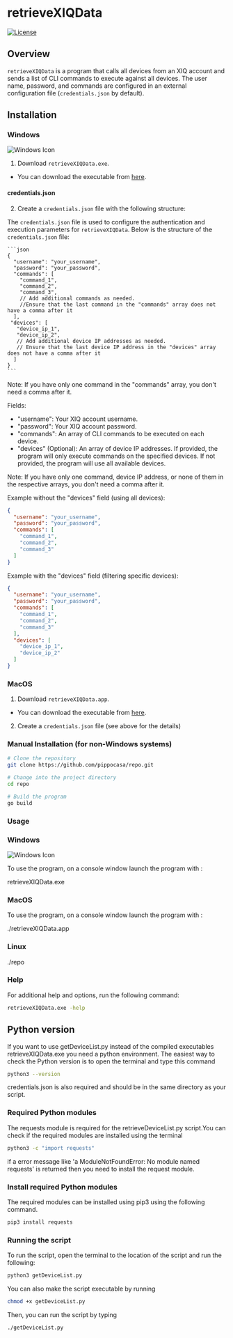 # retrieveXIQData

[![License](https://img.shields.io/badge/License-MIT-blue.svg)](LICENSE)

## Overview

`retrieveXIQData` is a program that calls all devices from an XIQ account and sends a list of CLI commands to execute against all devices. The user name, password, and commands are configured in an external configuration file (`credentials.json` by default).

## Installation

### Windows
![Windows Icon](https://img.icons8.com/color/48/000000/windows-10.png)

1. Download `retrieveXIQData.exe`.
- You can download the executable from [here](https://github.com/pippocasa/repo/blob/main/retrieveXIQData.exe).

#### credentials.json
2. Create a `credentials.json` file with the following structure:

The `credentials.json` file is used to configure the authentication and execution parameters for `retrieveXIQData`. Below is the structure of the `credentials.json` file:

    ```json
    {
      "username": "your_username",
      "password": "your_password",
      "commands": [
        "command_1",
        "command_2",
        "command_3",
        // Add additional commands as needed.
        //Ensure that the last command in the "commands" array does not have a comma after it
      ],
     "devices": [
       "device_ip_1",
       "device_ip_2",
       // Add additional device IP addresses as needed.
       // Ensure that the last device IP address in the "devices" array does not have a comma after it
      ]
    }
    ```
Note: If you have only one command in the "commands" array, you don't need a comma after it.

Fields:
+ "username": Your XIQ account username.
+ "password": Your XIQ account password.
+ "commands": An array of CLI commands to be executed on each device.
+ "devices" (Optional): An array of device IP addresses. If provided, the program will only execute commands on the specified devices. If not provided, the program will use all available devices.

Note: If you have only one command, device IP address, or none of them in the respective arrays, you don't need a comma after it.

Example without the "devices" field (using all devices):
```json
{
  "username": "your_username",
  "password": "your_password",
  "commands": [
    "command_1",
    "command_2",
    "command_3"
  ]
}
```
Example with the "devices" field (filtering specific devices):
```json
{
  "username": "your_username",
  "password": "your_password",
  "commands": [
    "command_1",
    "command_2",
    "command_3"
  ],
  "devices": [
    "device_ip_1",
    "device_ip_2"
  ]
}
```


### MacOS

1. Download `retrieveXIQData.app`.
- You can download the executable from [here](https://github.com/pippocasa/repo/blob/main/retrieveXIQData.app).
2. Create a `credentials.json` file (see above for the details) 



### Manual Installation (for non-Windows systems)

```bash
# Clone the repository
git clone https://github.com/pippocasa/repo.git

# Change into the project directory
cd repo

# Build the program
go build
```
### Usage
### Windows 
![Windows Icon](https://img.icons8.com/color/48/000000/windows-10.png)

To use the program, on a console window launch the program with :

retrieveXIQData.exe

### MacOS
To use the program, on a console window launch the program with :

./retrieveXIQData.app

### Linux

./repo
### Help
For additional help and options, run the following command:

```bash
retrieveXIQData.exe -help
```

## Python version
If you want to use getDeviceList.py instead of the compiled executables retrieveXIQData.exe you need a python environment. The easiest way to check the Python version is to open the terminal and type this command 
```bash
python3 --version
```
credentials.json is also required and should be in the same directory as your script.

### Required Python modules
The requests module is required for the retrieveDeviceList.py script.You can check if the required modules are installed using the terminal
```bash
python3 -c "import requests" 
```
if a error message like 'a ModuleNotFoundError: No module named requests' is returned then you need to install the request module.

### Install required Python modules
The required modules can be installed using pip3 using the following command.
```bash
pip3 install requests
```
### Running the script
To run the script, open the terminal to the location of the script and run the following:
```bash
python3 getDeviceList.py
```
You can also make the script executable by running
```bash
chmod +x getDeviceList.py
```
Then, you can run the script by typing 
```bash
./getDeviceList.py
```

